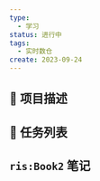 ```yaml
---
type:
  - 学习
status: 进行中
tags:
  - 实时数仓
create: 2023-09-24
---
```


## 📄 项目描述



## 📅 任务列表




## `ris:Book2` 笔记




